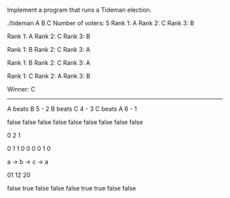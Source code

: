 Implement a program that runs a Tideman election.

./tideman A B C
Number of voters: 5
Rank 1: A
Rank 2: C
Rank 3: B

Rank 1: A
Rank 2: C
Rank 3: B

Rank 1: B
Rank 2: C
Rank 3: A

Rank 1: B
Rank 2: C
Rank 3: A

Rank 1: C
Rank 2: A
Rank 3: B

Winner: C

---

A beats B 5 - 2
B beats C 4 - 3
C beats A 6 - 1

false false false
false false false
false false false

0 2 1

0 1 1
0 0 0
0 1 0

a -> b -> c -> a

01 12 20

false true false
false false true
true false false
